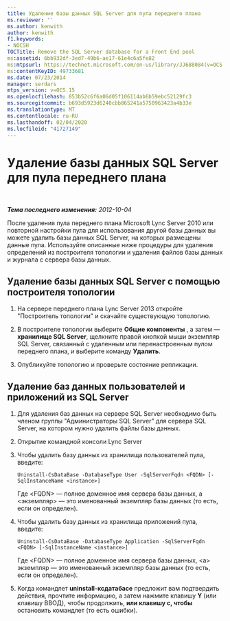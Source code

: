 ```yaml
---
title: Удаление базы данных SQL Server для пула переднего плана
ms.reviewer: ''
ms.author: kenwith
author: kenwith
f1.keywords:
- NOCSH
TOCTitle: Remove the SQL Server database for a Front End pool
ms:assetid: 6bb932df-3ed7-49b6-ae17-61e4c6a5fe82
ms:mtpsurl: https://technet.microsoft.com/en-us/library/JJ688084(v=OCS.15)
ms:contentKeyID: 49733681
ms.date: 07/23/2014
manager: serdars
mtps_version: v=OCS.15
ms.openlocfilehash: 853b52c6f6a06d05f106114ab6b59ebc52129fc3
ms.sourcegitcommit: b693d5923d6240cbb865241a5750963423a4b33e
ms.translationtype: MT
ms.contentlocale: ru-RU
ms.lasthandoff: 02/04/2020
ms.locfileid: "41727149"
---
```

<div data-xmlns="http://www.w3.org/1999/xhtml">

<div class="topic" data-xmlns="http://www.w3.org/1999/xhtml" data-msxsl="urn:schemas-microsoft-com:xslt" data-cs="http://msdn.microsoft.com/en-us/">

<div data-asp="http://msdn2.microsoft.com/asp">

# <a name="remove-the-sql-server-database-for-a-front-end-pool"></a>Удаление базы данных SQL Server для пула переднего плана

</div>

<div id="mainSection">

<div id="mainBody">

<span> </span>

_**Тема последнего изменения:** 2012-10-04_

После удаления пула переднего плана Microsoft Lync Server 2010 или повторной настройки пула для использования другой базы данных вы можете удалить базы данных SQL Server, на которых размещены данные пула. Используйте описанные ниже процедуры для удаления определений из построителя топологии и удаления файлов базы данных и журнала с сервера базы данных.

<div>

## <a name="to-remove-the-sql-server-database-using-topology-builder"></a>Удаление базы данных SQL Server с помощью построителя топологии

1.  На сервере переднего плана Lync Server 2013 откройте "Построитель топологии" и скачайте существующую топологию.

2.  В построителе топологии выберите **Общие компоненты** , а затем — **хранилище SQL Server**, щелкните правой кнопкой мыши экземпляр SQL Server, связанный с удаленным или перенастроенным пулом переднего плана, и выберите команду **Удалить**.

3.  Опубликуйте топологию и проверьте состояние репликации.

</div>

<div>

## <a name="to-remove-user-and-application-databases-from-the-sql-server"></a>Удаление баз данных пользователей и приложений из SQL Server

1.  Для удаления баз данных на сервере SQL Server необходимо быть членом группы "Администраторы SQL Server" для сервера SQL Server, на котором нужно удалить файлы базы данных.

2.  Открытие командной консоли Lync Server

3.  Чтобы удалить базу данных из хранилища пользователей пула, введите:
    
        Uninstall-CsDataBase -DatabaseType User -SqlServerFqdn <FQDN> [-SqlInstanceName <instance>]
    
    Где \<FQDN\> — полное доменное имя сервера базы данных, а \<экземпляр\> — это именованный экземпляр базы данных (то есть, если он определен).

4.  Чтобы удалить базу данных из хранилища приложений пула, введите:
    
        Uninstall-CsDataBase -DatabaseType Application -SqlServerFqdn <FQDN> [-SqlInstanceName <instance>]
    
    Где \<FQDN\> — полное доменное имя сервера базы данных, \<а\> экземпляр — это именованный экземпляр базы данных (то есть, если он определен).

5.  Когда командлет **uninstall-ксдатабасе** предложит вам подтвердить действия, прочтите информацию, а затем нажмите клавишу **Y** (или клавишу ВВОД), чтобы продолжить, **или клавишу с, чтобы** остановить командлет (то есть ошибки).

</div>

</div>

<span> </span>

</div>

</div>

</div>

